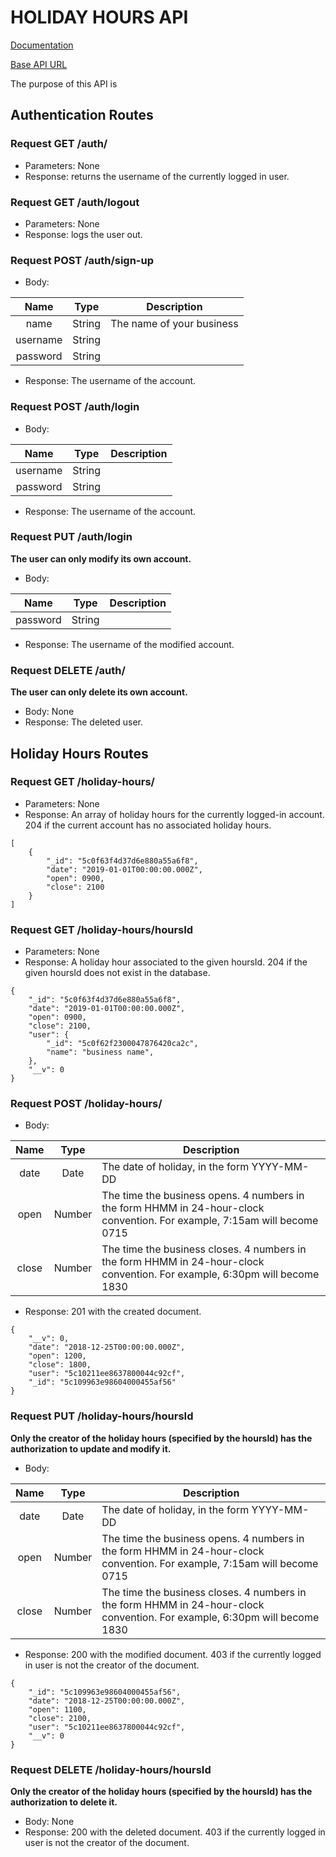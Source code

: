 # HOLIDAY HOURS API

[Documentation](https://makefang.github.io/HolidayHoursAPI/#/)

[Base API URL](https://enigmatic-garden-88813.herokuapp.com/api/)

The purpose of this API is

## Authentication Routes

### Request **GET** /auth/

- Parameters: None
- Response: returns the username of the currently logged in user.

### Request **GET** /auth/logout

- Parameters: None
- Response: logs the user out.

### Request **POST** /auth/sign-up

- Body:

| Name        | Type           | Description  |
| :-------------: |:-------------:| -----|
| name      | String | The name of your business |
| username      | String      |    |
| password | String     |    |

- Response: The username of the account.

### Request **POST** /auth/login

- Body:

| Name        | Type           | Description  |
| :-------------: |:-------------:| -----|
| username      | String      |    |
| password | String     |    |

- Response: The username of the account.

### Request **PUT** /auth/login

**The user can only modify its own account.**

- Body:

| Name        | Type           | Description  |
| :-------------: |:-------------:| -----|
| password | String     |    |

- Response: The username of the modified account.

### Request **DELETE** /auth/

**The user can only delete its own account.**

- Body: None
- Response: The deleted user.

## Holiday Hours Routes

### Request **GET** /holiday-hours/

- Parameters: None
- Response: An array of holiday hours for the currently logged-in account. 204 if the current account has no associated holiday hours.

```
[
    {
        "_id": "5c0f63f4d37d6e880a55a6f8",
        "date": "2019-01-01T00:00:00.000Z",
        "open": 0900,
        "close": 2100
    }
]
```

### Request **GET** /holiday-hours/hoursId

- Parameters: None
- Response: A holiday hour associated to the given hoursId. 204 if the given hoursId does not exist in the database.

```
{
    "_id": "5c0f63f4d37d6e880a55a6f8",
    "date": "2019-01-01T00:00:00.000Z",
    "open": 0900,
    "close": 2100,
    "user": {
        "_id": "5c0f62f2300047876420ca2c",
        "name": "business name",
    },
    "__v": 0
}
```

### Request **POST** /holiday-hours/

- Body:

| Name        | Type           | Description  |
| :-------------: |:-------------:| -----|
| date      | Date | The date of holiday, in the form YYYY-MM-DD |
| open      | Number      |  The time the business opens. 4 numbers in the form HHMM in 24-hour-clock convention. For example, 7:15am will become 0715 |
| close | Number     |  The time the business closes. 4 numbers in the form HHMM in 24-hour-clock convention. For example, 6:30pm will become 1830  |

- Response: 201 with the created document.

```
{
    "__v": 0,
    "date": "2018-12-25T00:00:00.000Z",
    "open": 1200,
    "close": 1800,
    "user": "5c10211ee8637800044c92cf",
    "_id": "5c109963e98604000455af56"
}
```

### Request **PUT** /holiday-hours/hoursId

**Only the creator of the holiday hours (specified by the hoursId) has the authorization to update and modify it.**

- Body:

| Name        | Type           | Description  |
| :-------------: |:-------------:| -----|
| date      | Date | The date of holiday, in the form YYYY-MM-DD |
| open      | Number      |  The time the business opens. 4 numbers in the form HHMM in 24-hour-clock convention. For example, 7:15am will become 0715 |
| close | Number     |  The time the business closes. 4 numbers in the form HHMM in 24-hour-clock convention. For example, 6:30pm will become 1830  |

- Response: 200 with the modified document. 403 if the currently logged in user is not the creator of the document.

```
{
    "_id": "5c109963e98604000455af56",
    "date": "2018-12-25T00:00:00.000Z",
    "open": 1100,
    "close": 2100,
    "user": "5c10211ee8637800044c92cf",
    "__v": 0
}
```

### Request **DELETE** /holiday-hours/hoursId

**Only the creator of the holiday hours (specified by the hoursId) has the authorization to delete it.**

- Body: None
- Response: 200 with the deleted document. 403 if the currently logged in user is not the creator of the document.
